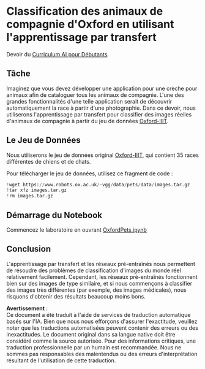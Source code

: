 # Classification des animaux de compagnie d'Oxford en utilisant l'apprentissage par transfert

Devoir du [Curriculum AI pour Débutants](https://github.com/microsoft/ai-for-beginners).

## Tâche

Imaginez que vous devez développer une application pour une crèche pour animaux afin de cataloguer tous les animaux de compagnie. L'une des grandes fonctionnalités d'une telle application serait de découvrir automatiquement la race à partir d'une photographie. Dans ce devoir, nous utiliserons l'apprentissage par transfert pour classifier des images réelles d'animaux de compagnie à partir du jeu de données [Oxford-IIIT](https://www.robots.ox.ac.uk/~vgg/data/pets/).

## Le Jeu de Données

Nous utiliserons le jeu de données original [Oxford-IIIT](https://www.robots.ox.ac.uk/~vgg/data/pets/), qui contient 35 races différentes de chiens et de chats.

Pour télécharger le jeu de données, utilisez ce fragment de code :

```python
!wget https://www.robots.ox.ac.uk/~vgg/data/pets/data/images.tar.gz
!tar xfz images.tar.gz
!rm images.tar.gz
```

## Démarrage du Notebook

Commencez le laboratoire en ouvrant [OxfordPets.ipynb](../../../../../../lessons/4-ComputerVision/08-TransferLearning/lab/OxfordPets.ipynb)

## Conclusion

L'apprentissage par transfert et les réseaux pré-entraînés nous permettent de résoudre des problèmes de classification d'images du monde réel relativement facilement. Cependant, les réseaux pré-entraînés fonctionnent bien sur des images de type similaire, et si nous commençons à classifier des images très différentes (par exemple, des images médicales), nous risquons d'obtenir des résultats beaucoup moins bons.

**Avertissement** :  
Ce document a été traduit à l'aide de services de traduction automatique basés sur l'IA. Bien que nous nous efforçons d'assurer l'exactitude, veuillez noter que les traductions automatisées peuvent contenir des erreurs ou des inexactitudes. Le document original dans sa langue native doit être considéré comme la source autorisée. Pour des informations critiques, une traduction professionnelle par un humain est recommandée. Nous ne sommes pas responsables des malentendus ou des erreurs d'interprétation résultant de l'utilisation de cette traduction.
